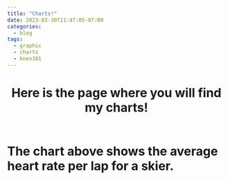 ```yaml
---
title: "Charts!"
date: 2023-03-30T11:47:05-07:00
categories:
  - blog
tags:
  - graphic
  - charts
  - knes381
---
```


<h1 div align="center"> Here is the page where you will find my charts! <h1>

<img src="{{ site.url }}{{site.baseurl }}/assets/images/HR.png" alt="">
  
<p> The chart above shows the average heart rate per lap for a skier. <p>


